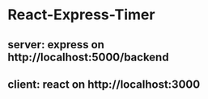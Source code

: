 # React-Express-Timer
## server: express on http://localhost:5000/backend
## client: react on http://localhost:3000

